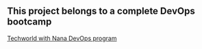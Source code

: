 ## This project belongs to a complete DevOps bootcamp

[Techworld with Nana DevOps program](https://www.techworld-with-nana.com/devops-bootcamp)

